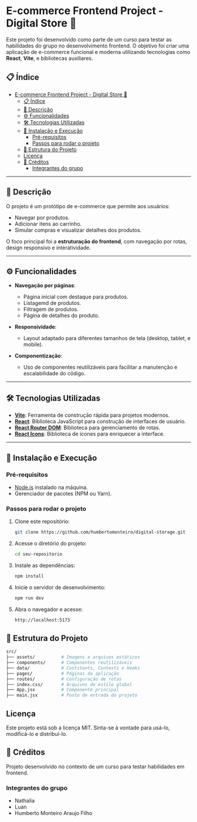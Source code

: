 # E-commerce Frontend Project - Digital Store 🛒

Este projeto foi desenvolvido como parte de um curso para testar as habilidades do grupo no desenvolvimento frontend. O objetivo foi criar uma aplicação de e-commerce funcional e moderna utilizando tecnologias como **React**, **Vite**, e bibliotecas auxiliares.

## 📋 Índice

- [E-commerce Frontend Project - Digital Store 🛒](#e-commerce-frontend-project---digital-store-)
  - [📋 Índice](#-índice)
  - [📖 Descrição](#-descrição)
  - [⚙️ Funcionalidades](#️-funcionalidades)
  - [🛠 Tecnologias Utilizadas](#-tecnologias-utilizadas)
  - [🚀 Instalação e Execução](#-instalação-e-execução)
    - [Pré-requisitos](#pré-requisitos)
    - [Passos para rodar o projeto](#passos-para-rodar-o-projeto)
  - [📂 Estrutura do Projeto](#-estrutura-do-projeto)
  - [Licença](#licença)
  - [👥 Créditos](#-créditos)
    - [Integrantes do grupo](#integrantes-do-grupo)

---

## 📖 Descrição

O projeto é um protótipo de e-commerce que permite aos usuários:

- Navegar por produtos.
- Adicionar itens ao carrinho.
- Simular compras e visualizar detalhes dos produtos.

O foco principal foi a **estruturação do frontend**, com navegação por rotas, design responsivo e interatividade.

---

## ⚙️ Funcionalidades

- **Navegação por páginas**:

  - Página inicial com destaque para produtos.
  - Listagemd de produtos.
  - Filtragem de produtos.
  - Página de detalhes do produto.

- **Responsividade**:

  - Layout adaptado para diferentes tamanhos de tela (desktop, tablet, e mobile).

- **Componentização**:
  - Uso de componentes reutilizáveis para facilitar a manutenção e escalabilidade do código.

---

## 🛠 Tecnologias Utilizadas

- **[Vite](https://vitejs.dev/)**: Ferramenta de construção rápida para projetos modernos.
- **[React](https://reactjs.org/)**: Biblioteca JavaScript para construção de interfaces de usuário.
- **[React Router DOM](https://reactrouter.com/)**: Biblioteca para gerenciamento de rotas.
- **[React Icons](https://react-icons.github.io/react-icons/)**: Biblioteca de ícones para enriquecer a interface.

---

## 🚀 Instalação e Execução

### Pré-requisitos

- [Node.js](https://nodejs.org/) instalado na máquina.
- Gerenciador de pacotes (NPM ou Yarn).

### Passos para rodar o projeto

1. Clone este repositório:

   ```bash
   git clone https://github.com/humbertomonteiro/digital-storage.git
   ```

2. Acesse o diretório do projeto:

   ```bash
   cd seu-repositorio
   ```

3. Instale as dependências:

   ```bash
   npm install
   ```

4. Inicie o servidor de desenvolvimento:

   ```bash
   npm run dev
   ```

5. Abra o navegador e acesse:

   ```bash
   http://localhost:5173
   ```

## 📂 Estrutura do Projeto

```bash
src/
├── assets/          # Imagens e arquivos estáticos
├── components/      # Componentes reutilizáveis
├── data/            # Contstants, Contexts e Hooks
├── pages/           # Páginas da aplicação
├── routes/          # Configuração de rotas
├── index.css/       # Arquivos de estilo global
├── App.jsx          # Componente principal
├── main.jsx         # Ponto de entrada do projeto
```

## Licença

Este projeto está sob a licença MIT. Sinta-se à vontade para usá-lo, modificá-lo e distribuí-lo.

## 👥 Créditos

Projeto desenvolvido no contexto de um curso para testar habilidades em frontend.

### Integrantes do grupo

- Nathalia
- Luan
- Humberto Monteiro Araujo Filho
